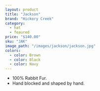```yaml
---
layout: product
title: "Jackson"
brand: "Hickory Creek"
category: 
  - hat
  - feaured
price: "$140.00"
sku: "JAK"
image_path: "/images/jackson/jackson.jpg"
colors:
  - color: Brown
  - color: Black
  - color: Navy
---
```


* 100% Rabbit Fur.
* Hand blocked and shaped by hand.